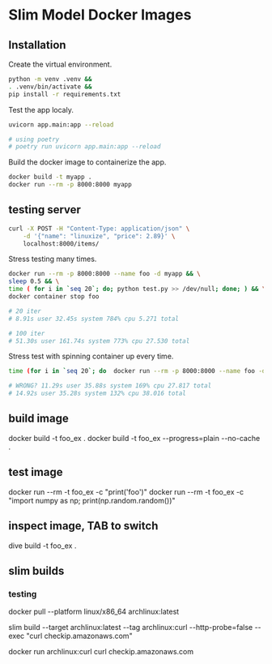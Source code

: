 # Slim Model Docker Images


## Installation

Create the virtual environment.

```sh
python -m venv .venv &&
. .venv/bin/activate &&
pip install -r requirements.txt
```


Test the app localy.

```sh
uvicorn app.main:app --reload

# using poetry
# poetry run uvicorn app.main:app --reload
```

Build the docker image to containerize the app.

```sh
docker build -t myapp .
docker run --rm -p 8000:8000 myapp
```

## testing server

```sh
curl -X POST -H "Content-Type: application/json" \
    -d '{"name": "linuxize", "price": 2.89}' \
    localhost:8000/items/
```

Stress testing many times.

```sh
docker run --rm -p 8000:8000 --name foo -d myapp && \
sleep 0.5 && \
time ( for i in `seq 20`; do; python test.py >> /dev/null; done; ) && \
docker container stop foo

# 20 iter
# 8.91s user 32.45s system 784% cpu 5.271 total

# 100 iter
# 51.30s user 161.74s system 773% cpu 27.530 total
```

Stress test with spinning container up every time.

```sh
time (for i in `seq 20`; do  docker run --rm -p 8000:8000 --name foo -d myapp && sleep 0.4 && python test.py && docker container stop foo; done >> /dev/null)

# WRONG? 11.29s user 35.88s system 169% cpu 27.817 total
# 14.92s user 35.28s system 132% cpu 38.016 total
```


## build image
docker build -t foo_ex .
docker build -t foo_ex --progress=plain --no-cache .


## test image
docker run --rm -t foo_ex -c "print('foo')"
docker run --rm -t foo_ex -c "import numpy as np; print(np.random.random())"


## inspect image, TAB to switch
dive build -t foo_ex .   


## slim builds

### testing

docker pull --platform linux/x86_64 archlinux:latest

slim build --target archlinux:latest --tag archlinux:curl --http-probe=false --exec "curl checkip.amazonaws.com"

docker run archlinux:curl curl checkip.amazonaws.com


